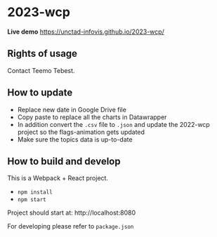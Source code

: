 # 2023-wcp

**Live demo** https://unctad-infovis.github.io/2023-wcp/

## Rights of usage

Contact Teemo Tebest.

## How to update

* Replace new date in Google Drive file
* Copy paste to replace all the charts in Datawrapper
* In addition convert the `.csv` file to `.json` and update the 2022-wcp project so the flags-animation gets updated
* Make sure the topics data is up-to-date 

## How to build and develop

This is a Webpack + React project.

* `npm install`
* `npm start`

Project should start at: http://localhost:8080

For developing please refer to `package.json`